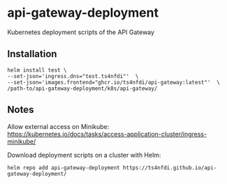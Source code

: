 # api-gateway-deployment
Kubernetes deployment scripts of the API Gateway

## Installation
```shell
helm install test \
--set-json='ingress.dns="test.ts4nfdi"'  \
--set-json='images.frontend="ghcr.io/ts4nfdi/api-gateway:latest"'  \
/path-to/api-gateway-deployment/k8s/api-gateway/
```

## Notes
Allow external access on Minikube: https://kubernetes.io/docs/tasks/access-application-cluster/ingress-minikube/

Download deployment scripts on a cluster with Helm: 
```shell
helm repo add api-gateway-deployment https://ts4nfdi.github.io/api-gateway-deployment/
```
